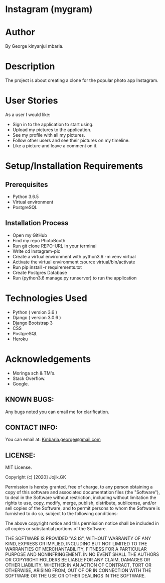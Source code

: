 # Instagram (mygram)
  
# Author
By George kinyanjui mbaria.

# Description
The project is about creating a clone  for the popular photo app Instagram.

# User Stories
As a user I would like:

* Sign in to the application to start using.
* Upload my pictures to the application.
* See my profile with all my pictures.
* Follow other users and see their pictures on my timeline.
* Like a picture and leave a comment on it.


# Setup/Installation Requirements

## Prerequisites
* Python 3.6.5
* Virtual environment
* PostgreSQL

## Installation Process
* Open my GitHub
* Find my repo PhotoBooth
* Run git clone REPO-URL in your terminal
* Write cd Instagram-pic
* Create a virtual environment with python3.6 -m venv virtual
* Activate the virtual environment :source virtual/bin/activate
* Run pip install -r requirements.txt
* Create Postgres Database
* Run (python3.6 manage.py runserver) to run the application



# Technologies Used
* Python ( version 3.6 )
* Django ( version 3.0.6 )
* Django Bootstrap 3
* CSS
* PostgreSQL
* Heroku

# Acknowledgements
* Moringa sch & TM's.
* Stack Overflow.
* Google.

## KNOWN BUGS:
Any bugs noted you can email me for clarification.


## CONTACT INFO:
You can email at: Kmbaria.george@gmail.com

## LICENSE:
MIT License.

Copyright (c) [2020] Jojik.GK

Permission is hereby granted, free of charge, to any person obtaining a copy of this software and associated documentation files (the "Software"), to deal in the Software without restriction, including without limitation the rights to use, copy, modify, merge, publish, distribute, sublicense, and/or sell copies of the Software, and to permit persons to whom the Software is furnished to do so, subject to the following conditions:

The above copyright notice and this permission notice shall be included in all copies or substantial portions of the Software.

THE SOFTWARE IS PROVIDED "AS IS", WITHOUT WARRANTY OF ANY KIND, EXPRESS OR IMPLIED, INCLUDING BUT NOT LIMITED TO THE WARRANTIES OF MERCHANTABILITY, FITNESS FOR A PARTICULAR PURPOSE AND NONINFRINGEMENT. IN NO EVENT SHALL THE AUTHORS OR COPYRIGHT HOLDERS BE LIABLE FOR ANY CLAIM, DAMAGES OR OTHER LIABILITY, WHETHER IN AN ACTION OF CONTRACT, TORT OR OTHERWISE, ARISING FROM, OUT OF OR IN CONNECTION WITH THE SOFTWARE OR THE USE OR OTHER DEALINGS IN THE SOFTWARE.

